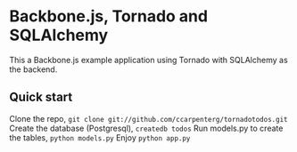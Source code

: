Backbone.js, Tornado and SQLAlchemy
===================================

This a Backbone.js example application using Tornado with SQLAlchemy as the backend.

Quick start
-----------

Clone the repo, `git clone git://github.com/ccarpenterg/tornadotodos.git`
Create the database (Postgresql), `createdb todos`
Run models.py to create the tables, `python models.py`
Enjoy `python app.py`
